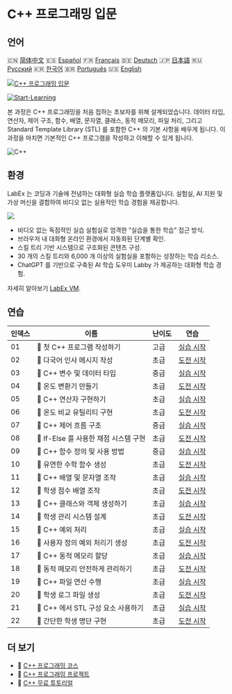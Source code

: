 # C++ 프로그래밍 입문

## 언어

🇨🇳 [简体中文](README_zh.md) 🇪🇸 [Español](README_es.md) 🇫🇷 [Français](README_fr.md) 🇩🇪 [Deutsch](README_de.md) 🇯🇵 [日本語](README_ja.md) 🇷🇺 [Русский](README_ru.md) 🇰🇷 [한국어](README_ko.md) 🇧🇷 [Português](README_pt.md) 🇺🇸 [English](README.md) 

[![C++ 프로그래밍 입문](https://cover-creator.labex.io/cpp-programming-for-beginners.png?lang=ko)](https://labex.io/ko/courses/cpp-programming-for-beginners)

[![Start-Learning](https://img.shields.io/badge/Start-Learning-whitesmoke?style=for-the-badge)](https://labex.io/ko/courses/cpp-programming-for-beginners)

본 과정은 C++ 프로그래밍을 처음 접하는 초보자를 위해 설계되었습니다. 데이터 타입, 연산자, 제어 구조, 함수, 배열, 문자열, 클래스, 동적 메모리, 파일 처리, 그리고 Standard Template Library (STL) 를 포함한 C++ 의 기본 사항을 배우게 됩니다. 이 과정을 마치면 기본적인 C++ 프로그램을 작성하고 이해할 수 있게 됩니다.

![C++](https://img.shields.io/badge/C++-whitesmoke?style=for-the-badge&logo=c++)


## 환경

LabEx 는 코딩과 기술에 전념하는 대화형 실습 학습 플랫폼입니다. 실험실, AI 지원 및 가상 머신을 결합하여 비디오 없는 실용적인 학습 경험을 제공합니다.

![](https://tutorial-screenshot.getvm.io/images/vm-1725247253.png)

- 비디오 없는 독점적인 실습 실험실로 엄격한 "실습을 통한 학습" 접근 방식.
- 브라우저 내 대화형 온라인 환경에서 자동화된 단계별 확인.
- 스킬 트리 기반 시스템으로 구조화된 콘텐츠 구성.
- 30 개의 스킬 트리와 6,000 개 이상의 실험실을 포함하는 성장하는 학습 리소스.
- ChatGPT 를 기반으로 구축된 AI 학습 도우미 Labby 가 제공하는 대화형 학습 경험.

자세히 알아보기 [LabEx VM](https://support.labex.io/using-labex/virtual-machine).

## 연습

|   인덱스 | 이름                                  | 난이도   | 연습                                                                                                                  |
|----------|---------------------------------------|----------|-----------------------------------------------------------------------------------------------------------------------|
|       01 | 📖 첫 C++ 프로그램 작성하기           | 고급     | <a target='_blank' href='https://labex.io/ko/tutorials/cpp-write-your-first-c-program-446069'>실습 시작</a>           |
|       02 | 🎯 다국어 인사 메시지 작성            | 초급     | <a target='_blank' href='https://labex.io/ko/tutorials/cpp-craft-multilingual-greeting-messages-446094'>도전 시작</a> |
|       03 | 📖 C++ 변수 및 데이터 타입            | 중급     | <a target='_blank' href='https://labex.io/ko/tutorials/cpp-variables-and-data-types-in-c-446078'>실습 시작</a>        |
|       04 | 🎯 온도 변환기 만들기                 | 초급     | <a target='_blank' href='https://labex.io/ko/tutorials/c-create-a-temperature-converter-446144'>도전 시작</a>         |
|       05 | 📖 C++ 연산자 구현하기                | 초급     | <a target='_blank' href='https://labex.io/ko/tutorials/cpp-implement-c-operators-446084'>실습 시작</a>                |
|       06 | 🎯 온도 비교 유틸리티 구현            | 초급     | <a target='_blank' href='https://labex.io/ko/tutorials/implement-temperature-comparison-utility-446145'>도전 시작</a> |
|       07 | 📖 C++ 제어 흐름 구조                 | 중급     | <a target='_blank' href='https://labex.io/ko/tutorials/cpp-control-flow-structures-in-c-446083'>실습 시작</a>         |
|       08 | 🎯 If-Else 를 사용한 채점 시스템 구현 | 초급     | <a target='_blank' href='https://labex.io/ko/tutorials/c-implement-grading-system-with-if-else-446149'>도전 시작</a>  |
|       09 | 📖 C++ 함수 정의 및 사용 방법         | 중급     | <a target='_blank' href='https://labex.io/ko/tutorials/cpp-define-and-use-functions-in-c-446080'>실습 시작</a>        |
|       10 | 🎯 유연한 수학 함수 생성              | 초급     | <a target='_blank' href='https://labex.io/ko/tutorials/c-create-flexible-math-functions-446161'>도전 시작</a>         |
|       11 | 📖 C++ 배열 및 문자열 조작            | 초급     | <a target='_blank' href='https://labex.io/ko/tutorials/cpp-manipulate-arrays-and-strings-in-c-446085'>실습 시작</a>   |
|       12 | 🎯 학생 점수 배열 조작                | 초급     | <a target='_blank' href='https://labex.io/ko/tutorials/c-manipulate-student-scores-array-446194'>도전 시작</a>        |
|       13 | 📖 C++ 클래스와 객체 생성하기         | 초급     | <a target='_blank' href='https://labex.io/ko/tutorials/cpp-create-classes-and-objects-in-c-446079'>실습 시작</a>      |
|       14 | 🎯 학생 관리 시스템 설계              | 초급     | <a target='_blank' href='https://labex.io/ko/tutorials/cpp-design-a-student-management-system-446288'>도전 시작</a>   |
|       15 | 📖 C++ 예외 처리                      | 초급     | <a target='_blank' href='https://labex.io/ko/tutorials/cpp-handle-exceptions-in-c-446082'>실습 시작</a>               |
|       16 | 🎯 사용자 정의 예외 처리기 생성       | 초급     | <a target='_blank' href='https://labex.io/ko/tutorials/cpp-create-a-custom-exception-handler-446292'>도전 시작</a>    |
|       17 | 📖 C++ 동적 메모리 할당               | 초급     | <a target='_blank' href='https://labex.io/ko/tutorials/cpp-dynamic-memory-allocation-in-c-446081'>실습 시작</a>       |
|       18 | 🎯 동적 메모리 안전하게 관리하기      | 초급     | <a target='_blank' href='https://labex.io/ko/tutorials/cpp-manage-dynamic-memory-safely-446299'>도전 시작</a>         |
|       19 | 📖 C++ 파일 연산 수행                 | 초급     | <a target='_blank' href='https://labex.io/ko/tutorials/cpp-perform-file-operations-in-c-446086'>실습 시작</a>         |
|       20 | 🎯 학생 로그 파일 생성                | 초급     | <a target='_blank' href='https://labex.io/ko/tutorials/cpp-create-a-student-log-file-446297'>도전 시작</a>            |
|       21 | 📖 C++ 에서 STL 구성 요소 사용하기    | 초급     | <a target='_blank' href='https://labex.io/ko/tutorials/cpp-use-stl-components-in-c-446087'>실습 시작</a>              |
|       22 | 🎯 간단한 학생 명단 구현              | 초급     | <a target='_blank' href='https://labex.io/ko/tutorials/cpp-implement-a-simple-student-roster-446298'>도전 시작</a>    |

## 더 보기

- 🔗 [C++ 프로그래밍 코스](https://github.com/labex-labs/awesome-programming-courses)
- 🔗 [C++ 프로그래밍 프로젝트](https://github.com/labex-labs/awesome-programming-projects)
- 🔗 [C++ 무료 튜토리얼](https://github.com/labex-labs/cpp-free-tutorials)

